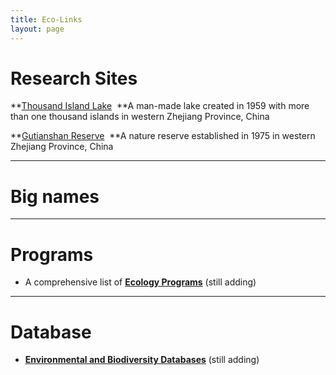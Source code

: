 ```yaml
---
title: Eco-Links
layout: page
---
```



# Research Sites


**[Thousand Island Lake](/en/pages/thousand-island-lake)  **A man-made lake created in 1959 with more than one thousand islands in western Zhejiang Province, China

**[Gutianshan Reserve](/en/pages/gutianshan-reserve)  **A nature reserve established in 1975 in western Zhejiang Province, China

-----

# Big names

---

# Programs

-	A comprehensive list of [**Ecology Programs**](http://sixf.org/en/pages/ecology-programs/) (still adding)


---

# Database

-	[**Environmental and Biodiversity Databases**](http://sixf.org/en/pages/environmental-biodiversity-databases/) (still adding)